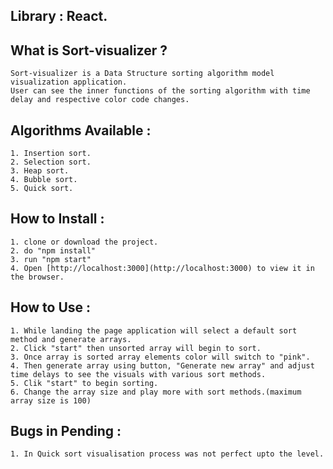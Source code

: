 ## Library : React.

## What is Sort-visualizer ?

    Sort-visualizer is a Data Structure sorting algorithm model visualization application.
    User can see the inner functions of the sorting algorithm with time delay and respective color code changes.

## Algorithms Available :
    
    1. Insertion sort.
    2. Selection sort.
    3. Heap sort.
    4. Bubble sort.
    5. Quick sort.

## How to Install :

    1. clone or download the project.
    2. do "npm install"
    3. run "npm start"
    4. Open [http://localhost:3000](http://localhost:3000) to view it in the browser.

## How to Use :

    1. While landing the page application will select a default sort method and generate arrays.
    2. Click "start" then unsorted array will begin to sort.
    3. Once array is sorted array elements color will switch to "pink".
    4. Then generate array using button, "Generate new array" and adjust time delays to see the visuals with various sort methods.
    5. Clik "start" to begin sorting.
    6. Change the array size and play more with sort methods.(maximum array size is 100)

## Bugs in Pending :

    1. In Quick sort visualisation process was not perfect upto the level.
